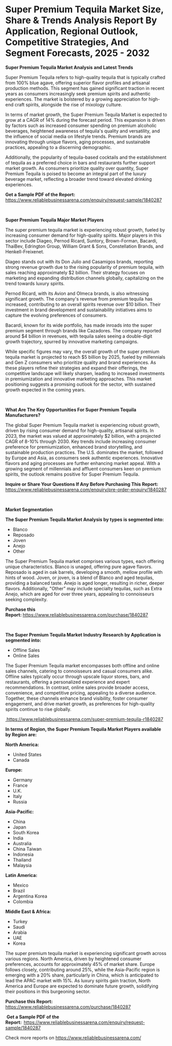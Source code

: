<p><h1>Super Premium Tequila Market Size, Share & Trends Analysis Report By Application, Regional Outlook, Competitive Strategies, And Segment Forecasts, 2025 - 2032</h1></p><p><strong>Super Premium Tequila Market Analysis and Latest Trends</strong></p>
<p><p>Super Premium Tequila refers to high-quality tequila that is typically crafted from 100% blue agave, offering superior flavor profiles and artisanal production methods. This segment has gained significant traction in recent years as consumers increasingly seek premium spirits and authentic experiences. The market is bolstered by a growing appreciation for high-end craft spirits, alongside the rise of mixology culture.</p><p>In terms of market growth, the Super Premium Tequila Market is expected to grow at a CAGR of 14% during the forecast period. This expansion is driven by factors such as increased consumer spending on premium alcoholic beverages, heightened awareness of tequila's quality and versatility, and the influence of social media on lifestyle trends. Premium brands are innovating through unique flavors, aging processes, and sustainable practices, appealing to a discerning demographic. </p><p>Additionally, the popularity of tequila-based cocktails and the establishment of tequila as a preferred choice in bars and restaurants further support market growth. As consumers prioritize quality over quantity, Super Premium Tequila is poised to become an integral part of the luxury beverage market, reflecting a broader trend toward elevated drinking experiences.</p></p>
<p><strong>Get a Sample PDF of the Report:&nbsp;</strong> <a href="https://www.reliablebusinessarena.com/enquiry/request-sample/1840287?utm_campaign=3024&utm_medium=2&utm_source=Github&utm_content=ia&utm_term=05042025&utm_id=super-premium-tequila">https://www.reliablebusinessarena.com/enquiry/request-sample/1840287</a></p>
<p>&nbsp;</p>
<p><strong>Super Premium Tequila Major Market Players</strong></p>
<p><p>The super premium tequila market is experiencing robust growth, fueled by increasing consumer demand for high-quality spirits. Major players in this sector include Diageo, Pernod Ricard, Suntory, Brown-Forman, Bacardi, ThaiBev, Edrington Group, William Grant & Sons, Constellation Brands, and Henkell-Freixenet.</p><p>Diageo stands out with its Don Julio and Casamigos brands, reporting strong revenue growth due to the rising popularity of premium tequila, with sales reaching approximately $2 billion. Their strategy focuses on marketing and expanding distribution channels globally, capitalizing on the trend towards luxury spirits.</p><p>Pernod Ricard, with its Avion and Olmeca brands, is also witnessing significant growth. The company's revenue from premium tequila has increased, contributing to an overall spirits revenue over $10 billion. Their investment in brand development and sustainability initiatives aims to capture the evolving preferences of consumers.</p><p>Bacardi, known for its wide portfolio, has made inroads into the super premium segment through brands like Cazadores. The company reported around $4 billion in revenues, with tequila sales seeing a double-digit growth trajectory, spurred by innovative marketing campaigns.</p><p>While specific figures may vary, the overall growth of the super premium tequila market is projected to reach $5 billion by 2025, fueled by millennials and Gen Z consumers who prioritize quality and brand experiences. As these players refine their strategies and expand their offerings, the competitive landscape will likely sharpen, leading to increased investments in premiumization and innovative marketing approaches. This market positioning suggests a promising outlook for the sector, with sustained growth expected in the coming years.</p></p>
<p>&nbsp;</p>
<p><strong>What Are The Key Opportunities For Super Premium Tequila Manufacturers?</strong></p>
<p><p>The global Super Premium Tequila market is experiencing robust growth, driven by rising consumer demand for high-quality, artisanal spirits. In 2023, the market was valued at approximately $2 billion, with a projected CAGR of 8-10% through 2030. Key trends include increasing consumer preference for premiumization, enhanced brand storytelling, and sustainable production practices. The U.S. dominates the market, followed by Europe and Asia, as consumers seek authentic experiences. Innovative flavors and aging processes are further enhancing market appeal. With a growing segment of millennials and affluent consumers keen on premium spirits, the outlook remains positive for Super Premium Tequila.</p></p>
<p><strong>Inquire or Share Your Questions If Any Before Purchasing This Report:</strong> <a href="https://www.reliablebusinessarena.com/enquiry/pre-order-enquiry/1840287?utm_campaign=3024&utm_medium=2&utm_source=Github&utm_content=ia&utm_term=05042025&utm_id=super-premium-tequila">https://www.reliablebusinessarena.com/enquiry/pre-order-enquiry/1840287</a></p>
<p>&nbsp;</p>
<p><strong>Market Segmentation</strong></p>
<p><strong>The Super Premium Tequila Market Analysis by types is segmented into:</strong></p>
<p><ul><li>Blanco</li><li>Reposado</li><li>Joven</li><li>Anejo</li><li>Other</li></ul></p>
<p><p>The Super Premium Tequila market comprises various types, each offering unique characteristics. Blanco is unaged, offering pure agave flavors. Reposado is aged in oak barrels, developing a smooth, mellow profile with hints of wood. Joven, or joven, is a blend of Blanco and aged tequilas, providing a balanced taste. Anejo is aged longer, resulting in richer, deeper flavors. Additionally, "Other" may include specialty tequilas, such as Extra Anejo, which are aged for over three years, appealing to connoisseurs seeking complexity.</p></p>
<p><strong>Purchase this Report:&nbsp;</strong><a href="https://www.reliablebusinessarena.com/purchase/1840287?utm_campaign=3024&utm_medium=2&utm_source=Github&utm_content=ia&utm_term=05042025&utm_id=super-premium-tequila">https://www.reliablebusinessarena.com/purchase/1840287</a></p>
<p>&nbsp;</p>
<p><strong>The Super Premium Tequila Market Industry Research by Application is segmented into:</strong></p>
<p><ul><li>Offline Sales</li><li>Online Sales</li></ul></p>
<p><p>The Super Premium Tequila market encompasses both offline and online sales channels, catering to connoisseurs and casual consumers alike. Offline sales typically occur through upscale liquor stores, bars, and restaurants, offering a personalized experience and expert recommendations. In contrast, online sales provide broader access, convenience, and competitive pricing, appealing to a diverse audience. Together, these channels enhance brand visibility, foster consumer engagement, and drive market growth, as preferences for high-quality spirits continue to rise globally.</p></p>
<p><a href="https://www.reliablebusinessarena.com/super-premium-tequila-r1840287?utm_campaign=3024&utm_medium=2&utm_source=Github&utm_content=ia&utm_term=05042025&utm_id=super-premium-tequila">&nbsp;https://www.reliablebusinessarena.com/super-premium-tequila-r1840287</a></p>
<p><strong>In terms of Region, the Super Premium Tequila Market Players available by Region are:</strong></p>
<p>
    <p> <strong> North America: </strong>
        <ul>
            <li>United States</li>
            <li>Canada</li>
        </ul>
        </p> 
    <p> <strong> Europe: </strong>
        <ul>
            <li>Germany</li>
            <li>France</li>
            <li>U.K.</li>
            <li>Italy</li>
            <li>Russia</li>
        </ul>
        </p> 
    <p> <strong> Asia-Pacific: </strong>
        <ul>
            <li>China</li>
            <li>Japan</li>
            <li>South Korea</li>
            <li>India</li>
            <li>Australia</li>
            <li>China Taiwan</li>
            <li>Indonesia</li>
            <li>Thailand</li>
            <li>Malaysia</li>
        </ul>
        </p> 
    <p> <strong> Latin America: </strong>
        <ul>
            <li>Mexico</li>
            <li>Brazil</li>
            <li>Argentina Korea</li>
            <li>Colombia</li>
        </ul>
        </p> 
    <p> <strong> Middle East & Africa: </strong>
        <ul>
            <li>Turkey</li>
            <li>Saudi</li>
            <li>Arabia</li>
            <li>UAE</li>
            <li>Korea</li>
        </ul>
    </p>
    </p>
<p><p>The super premium tequila market is experiencing significant growth across various regions. North America, driven by heightened consumer preferences, accounts for approximately 45% of market share. Europe follows closely, contributing around 25%, while the Asia-Pacific region is emerging with a 20% share, particularly in China, which is anticipated to lead the APAC market with 15%. As luxury spirits gain traction, North America and Europe are expected to dominate future growth, solidifying their positions in this burgeoning sector.</p></p>
<p><strong>Purchase this Report: </strong><a href="https://www.reliablebusinessarena.com/purchase/1840287?utm_campaign=3024&utm_medium=2&utm_source=Github&utm_content=ia&utm_term=05042025&utm_id=super-premium-tequila">https://www.reliablebusinessarena.com/purchase/1840287</a></p>
<p>&nbsp;<strong>Get a Sample PDF of the Report:&nbsp;&nbsp;</strong><a href="https://www.reliablebusinessarena.com/enquiry/request-sample/1840287?utm_campaign=3024&utm_medium=2&utm_source=Github&utm_content=ia&utm_term=05042025&utm_id=super-premium-tequila">https://www.reliablebusinessarena.com/enquiry/request-sample/1840287</a></p>
<p><strong></strong></p>
<p>Check more reports on <a href="https://www.reliablebusinessarena.com/?utm_campaign=3024&utm_medium=2&utm_source=Github&utm_content=ia&utm_term=05042025&utm_id=super-premium-tequila">https://www.reliablebusinessarena.com/</a></p>